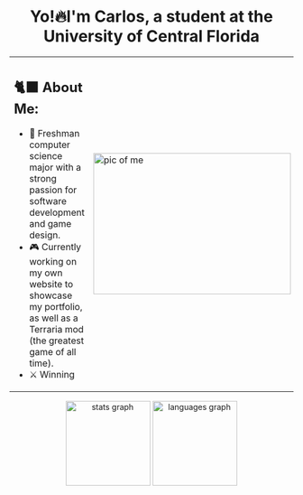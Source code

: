 <H1 align="center"> Yo!🔥I'm Carlos, a student at the University of Central Florida</H1>

<table>
  <tr>
     <td>
      <h2>🐈‍⬛ About Me:</h2>
      <ul>
        <li>👑 Freshman computer science major with a strong passion for software development and game design.</li>
        <li>🎮 Currently working on my own website to showcase my portfolio, as well as a Terraria mod (the greatest game of all time).</li>
        <li>⚔️ Winning</li>
      </ul>
    </td>
    <td>
      <img src="https://media.licdn.com/dms/image/v2/D4E03AQFCpp6gNgC1VQ/profile-displayphoto-shrink_400_400/profile-displayphoto-shrink_400_400/0/1728074411188?e=1743033600&v=beta&t=PHE_t2qw7Z3FFaMQ84x2NgoFH0l_jCkADwnY2H3M_s4" height="250" width="350" alt="pic of me" />
    </td>
   
  </tr>
</table>

   
    








<div align="center">
    <img src="https://github-readme-stats.vercel.app/api?username=carloselopezjr&hide_title=false&hide_rank=false&show_icons=true&include_all_commits=true&count_private=true&disable_animations=false&theme=dracula&locale=en&hide_border=false" height="150" alt="stats graph"  />
  <img src="https://github-readme-stats.vercel.app/api/top-langs?username=carloselopezjr&locale=en&hide_title=false&layout=compact&card_width=320&langs_count=5&theme=dracula&hide_border=false" height="150" alt="languages graph"  />
</div>
